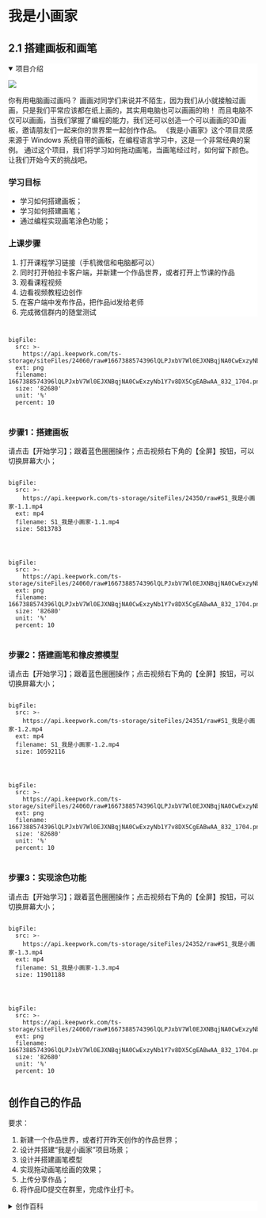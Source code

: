 <script type="text/javascript" src="https://macros.keepwork.com/macro.js"></script>

# 我是小画家
##   **2.1 搭建画板和画笔** 



<details style="background-color:white" open>
  <summary>项目介绍</summary><p>

   
  ![](https://api.keepwork.com/ts-storage/siteFiles/24074/raw#1667444193859lQLPJxbWecwS5dLNA57NBQCw9AJDrIvwQxwDYHahn4BwAA_1280_926.png) 
  

  
 

你有用电脑画过画吗？
画画对同学们来说并不陌生，因为我们从小就接触过画画，只是我们平常应该都在纸上画的，其实用电脑也可以画画的哟！
而且电脑不仅可以画画，当我们掌握了编程的能力，我们还可以创造一个可以画画的3D画板，邀请朋友们一起来你的世界里一起创作作品。
《我是小画家》这个项目灵感来源于 Windows 系统自带的画板，在编程语言学习中，这是一个非常经典的案例。
通过这个项目，我们将学习如何拖动画笔，当画笔经过时，如何留下颜色。
让我们开始今天的挑战吧。
  
  
### 学习目标
  - 学习如何搭建画板；
  - 学习如何搭建画笔；
  - 通过编程实现画笔涂色功能；

  

### 上课步骤
1. 打开课程学习链接（手机微信和电脑都可以）
2. 同时打开帕拉卡客户端，并新建一个作品世界，或者打开上节课的作品
3. 观看课程视频
4. 边看视频教程边创作
5. 在客户端中发布作品，把作品id发给老师
6. 完成微信群内的随堂测试
  
  
</p></details>



<div style="text-align:center;margin:40px">
  
   
</div>

 
```@BigFile
bigFile:
  src: >-
    https://api.keepwork.com/ts-storage/siteFiles/24060/raw#1667388574396lQLPJxbV7Wl0EJXNBqjNA0CwExzyNb1Y7v8DX5CgEABwAA_832_1704.png
  ext: png
  filename: 1667388574396lQLPJxbV7Wl0EJXNBqjNA0CwExzyNb1Y7v8DX5CgEABwAA_832_1704.png
  size: '82680'
  unit: '%'
  percent: 10

```
<div style="text-align:center;margin:40px">
  
   
</div>


### 步骤1：搭建画板
请点击【开始学习】；跟着蓝色圈圈操作；点击视频右下角的【全屏】按钮，可以切换屏幕大小；

```@BigFile

bigFile:
  src: >-
    https://api.keepwork.com/ts-storage/siteFiles/24350/raw#S1_我是小画家-1.1.mp4
  ext: mp4
  filename: S1_我是小画家-1.1.mp4
  size: 5813783
          
```






<div style="text-align:center;margin:40px">
  
   
</div>

 
```@BigFile
bigFile:
  src: >-
    https://api.keepwork.com/ts-storage/siteFiles/24060/raw#1667388574396lQLPJxbV7Wl0EJXNBqjNA0CwExzyNb1Y7v8DX5CgEABwAA_832_1704.png
  ext: png
  filename: 1667388574396lQLPJxbV7Wl0EJXNBqjNA0CwExzyNb1Y7v8DX5CgEABwAA_832_1704.png
  size: '82680'
  unit: '%'
  percent: 10

```
<div style="text-align:center;margin:40px">
  
   
</div>

### 步骤2：搭建画笔和橡皮擦模型
请点击【开始学习】；跟着蓝色圈圈操作；点击视频右下角的【全屏】按钮，可以切换屏幕大小；

```@BigFile

bigFile:
  src: >-
    https://api.keepwork.com/ts-storage/siteFiles/24351/raw#S1_我是小画家-1.2.mp4
  ext: mp4
  filename: S1_我是小画家-1.2.mp4
  size: 10592116
          
```



<div style="text-align:center;margin:40px">
  
   
</div>

 
```@BigFile
bigFile:
  src: >-
    https://api.keepwork.com/ts-storage/siteFiles/24060/raw#1667388574396lQLPJxbV7Wl0EJXNBqjNA0CwExzyNb1Y7v8DX5CgEABwAA_832_1704.png
  ext: png
  filename: 1667388574396lQLPJxbV7Wl0EJXNBqjNA0CwExzyNb1Y7v8DX5CgEABwAA_832_1704.png
  size: '82680'
  unit: '%'
  percent: 10

```
<div style="text-align:center;margin:40px">
  
   
</div>

### 步骤3：实现涂色功能
请点击【开始学习】；跟着蓝色圈圈操作；点击视频右下角的【全屏】按钮，可以切换屏幕大小；

```@BigFile

bigFile:
  src: >-
    https://api.keepwork.com/ts-storage/siteFiles/24352/raw#S1_我是小画家-1.3.mp4
  ext: mp4
  filename: S1_我是小画家-1.3.mp4
  size: 11901188
          
```



<div style="text-align:center;margin:40px">
  
   
</div>

 
```@BigFile
bigFile:
  src: >-
    https://api.keepwork.com/ts-storage/siteFiles/24060/raw#1667388574396lQLPJxbV7Wl0EJXNBqjNA0CwExzyNb1Y7v8DX5CgEABwAA_832_1704.png
  ext: png
  filename: 1667388574396lQLPJxbV7Wl0EJXNBqjNA0CwExzyNb1Y7v8DX5CgEABwAA_832_1704.png
  size: '82680'
  unit: '%'
  percent: 10

```
<div style="text-align:center;margin:40px">
  
   
</div>

## 创作自己的作品
  
要求：
1. 新建一个作品世界，或者打开昨天创作的作品世界；
2. 设计并搭建“我是小画家”项目场景；
3. 设计并搭建画笔模型
4. 实现拖动画笔绘画的效果；
5. 上传分享作品；
6. 将作品ID提交在群里，完成作业打卡。

<details style="background-color:white">
  <summary>创作百科</summary><p>

#### 循环结构
  
循环结构是指在程序中需要反复执行某个功能而设置的一种程序结构。大家知道一年有四季：春、夏、秋、冬，再到下一年依然是春、夏、秋、冬。如果我们使用程序来表达四季的轮回，它就是一个循环结构。如图所示，这些都属于循环结构指令，这些指令我们在后面课程中都会一一学习到呢。
 

  ![](https://api.keepwork.com/ts-storage/siteFiles/23211/raw#1665648742533image.png) 

循环结构又分为无限循环、计次循环、条件循环等，无限循环指的是会一直循环执行里面的语句，而计次循环是指在执行指定次数后自动跳出循环，条件循环则是指达到指定条件后跳出循环。你可以根据不同的情况使用不同的循环结构哦！

#### 【永远重复】指令
  
  
 ![](https://api.keepwork.com/ts-storage/siteFiles/23214/raw#1665648818755image.png) 
  
【永远重复】指令属于无限循环结构，在这条指令中，会一直不断重复执行里面的程序，想要让角色一直做某件事情时可以用这条指令。比如下面这个指令组合，程序会控制演员一直旋转。  
  

